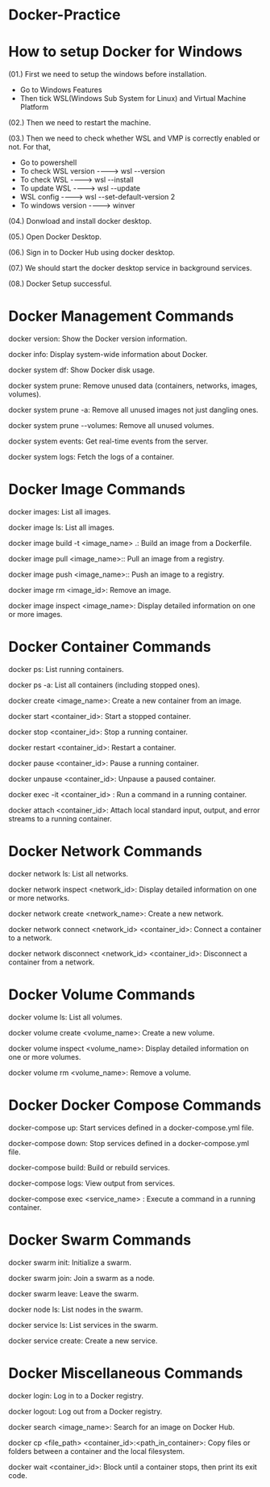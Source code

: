 # Docker-Practice

# How to setup Docker for Windows

(01.) First we need to setup the windows before installation.
  *   Go to Windows Features
  *   Then tick WSL(Windows Sub System for Linux) and Virtual Machine Platform

(02.) Then we need to restart the machine.

(03.) Then we need to check whether WSL and VMP is correctly enabled or not. 
      For that,
  *   Go to powershell
  *   To check WSL version ----> wsl --version
  *   To check WSL         ----> wsl --install
  *   To update WSL        ----> wsl --update
  *   WSL config           ----> wsl --set-default-version 2
  *   To windows version   ----> winver

(04.) Donwload and install docker desktop.

(05.) Open Docker Desktop.

(06.) Sign in to Docker Hub using docker desktop.

(07.) We should start the docker desktop service in background services.

(08.) Docker Setup successful.


# Docker Management Commands

docker version: Show the Docker version information.

docker info: Display system-wide information about Docker.

docker system df: Show Docker disk usage.

docker system prune: Remove unused data (containers, networks, images, volumes).

docker system prune -a: Remove all unused images not just dangling ones.

docker system prune --volumes: Remove all unused volumes.

docker system events: Get real-time events from the server.

docker system logs: Fetch the logs of a container.

# Docker Image Commands

docker images: List all images.

docker image ls: List all images.

docker image build -t <image_name> .: Build an image from a Dockerfile.

docker image pull <image_name>:<tag>: Pull an image from a registry.

docker image push <image_name>:<tag>: Push an image to a registry.

docker image rm <image_id>: Remove an image.

docker image inspect <image_name>: Display detailed information on one or more images.

# Docker Container Commands

docker ps: List running containers.

docker ps -a: List all containers (including stopped ones).

docker create <image_name>: Create a new container from an image.

docker start <container_id>: Start a stopped container.

docker stop <container_id>: Stop a running container.

docker restart <container_id>: Restart a container.

docker pause <container_id>: Pause a running container.

docker unpause <container_id>: Unpause a paused container.

docker exec -it <container_id> <command>: Run a command in a running container.

docker attach <container_id>: Attach local standard input, output, and error streams to a running container.

# Docker Network Commands

docker network ls: List all networks.

docker network inspect <network_id>: Display detailed information on one or more networks.

docker network create <network_name>: Create a new network.

docker network connect <network_id> <container_id>: Connect a container to a network.

docker network disconnect <network_id> <container_id>: Disconnect a container from a network.

# Docker Volume Commands

docker volume ls: List all volumes.

docker volume create <volume_name>: Create a new volume.

docker volume inspect <volume_name>: Display detailed information on one or more volumes.

docker volume rm <volume_name>: Remove a volume.

# Docker Docker Compose Commands

docker-compose up: Start services defined in a docker-compose.yml file.

docker-compose down: Stop services defined in a docker-compose.yml file.

docker-compose build: Build or rebuild services.

docker-compose logs: View output from services.

docker-compose exec <service_name> <command>: Execute a command in a running container.

# Docker Swarm Commands

docker swarm init: Initialize a swarm.

docker swarm join: Join a swarm as a node.

docker swarm leave: Leave the swarm.

docker node ls: List nodes in the swarm.

docker service ls: List services in the swarm.

docker service create: Create a new service.

# Docker Miscellaneous Commands

docker login: Log in to a Docker registry.

docker logout: Log out from a Docker registry.

docker search <image_name>: Search for an image on Docker Hub.

docker cp <file_path> <container_id>:<path_in_container>: Copy files or folders between a container and the local filesystem.

docker wait <container_id>: Block until a container stops, then print its exit code.
